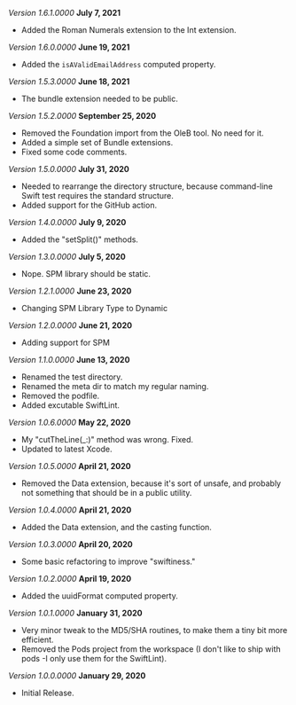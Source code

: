 *Version 1.6.1.0000* **July 7, 2021**
- Added the Roman Numerals extension to the Int extension.

*Version 1.6.0.0000* **June 19, 2021**
- Added the `isAValidEmailAddress` computed property.

*Version 1.5.3.0000* **June 18, 2021**
- The bundle extension needed to be public.

*Version 1.5.2.0000* **September 25, 2020**
- Removed the Foundation import from the OleB tool. No need for it.
- Added a simple set of Bundle extensions.
- Fixed some code comments.

*Version 1.5.0.0000* **July 31, 2020**
- Needed to rearrange the directory structure, because command-line Swift test requires the standard structure.
- Added support for the GitHub action.

*Version 1.4.0.0000* **July 9, 2020**
- Added the "setSplit()" methods.

*Version 1.3.0.0000* **July 5, 2020**
- Nope. SPM library should be static.

*Version 1.2.1.0000* **June 23, 2020**
- Changing SPM Library Type to Dynamic

*Version 1.2.0.0000* **June 21, 2020**
- Adding support for SPM

*Version 1.1.0.0000* **June 13, 2020**
- Renamed the test directory.
- Renamed the meta dir to match my regular naming.
- Removed the podfile.
- Added excutable SwiftLint.

*Version 1.0.6.0000* **May 22, 2020**
- My "cutTheLine(_:)" method was wrong. Fixed.
- Updated to latest Xcode.

*Version 1.0.5.0000* **April 21, 2020**
- Removed the Data extension, because it's sort of unsafe, and probably not something that should be in a public utility.

*Version 1.0.4.0000* **April 21, 2020**
- Added the Data extension, and the casting function.

*Version 1.0.3.0000* **April 20, 2020**
- Some basic refactoring to improve "swiftiness."

*Version 1.0.2.0000* **April 19, 2020**
- Added the uuidFormat computed property.

*Version 1.0.1.0000* **January 31, 2020**
- Very minor tweak to the MD5/SHA routines, to make them a tiny bit more efficient.
- Removed the Pods project from the workspace (I don't like to ship with pods -I only use them for the SwiftLint).

*Version 1.0.0.0000* **January 29, 2020**
- Initial Release.
